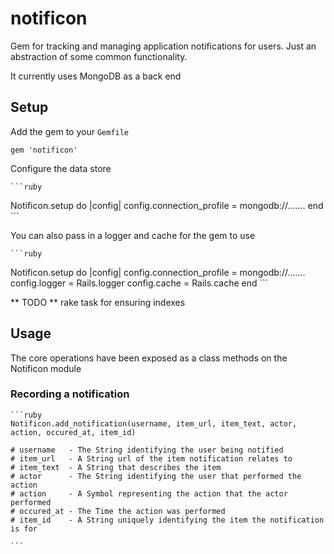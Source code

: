 # notificon

Gem for tracking and managing application notifications for users. Just an abstraction of some common functionality.

It currently uses MongoDB as a back end

## Setup

Add the gem to your `Gemfile`

    gem 'notificon'

Configure the data store

	```ruby
  Notificon.setup do |config|
    config.connection_profile = mongodb://.......
	end
 	```

You can also pass in a logger and cache for the gem to use

	```ruby
  Notificon.setup do |config|
    config.connection_profile = mongodb://.......
    config.logger = Rails.logger
    config.cache = Rails.cache
	end
	```

** TODO ** rake task for ensuring indexes

## Usage

The core operations have been exposed as a class methods on the Notificon module

### Recording a notification

    ```ruby
    Notificon.add_notification(username, item_url, item_text, actor, action, occured_at, item_id)

    # username   - The String identifying the user being notified
    # item_url   - A String url of the item notification relates to
    # item_text  - A String that describes the item
    # actor      - The String identifying the user that performed the action
    # action     - A Symbol representing the action that the actor performed
    # occured_at - The Time the action was performed
    # item_id    - A String uniquely identifying the item the notification is for

    ```


